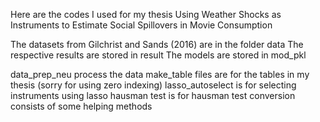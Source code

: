 Here are the codes I used for my thesis Using Weather Shocks as Instruments
to Estimate Social Spillovers in Movie Consumption

The datasets from Gilchrist and Sands (2016) are in the folder data
The respective results are stored in result
The models are stored in mod_pkl

data_prep_neu process the data
make_table files are for the tables in my thesis (sorry for using zero indexing)
lasso_autoselect is for selecting instruments using lasso
hausman test is for hausman test
conversion consists of some helping methods
